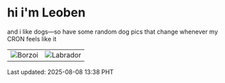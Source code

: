# hi i'm Leoben

and i like dogs—so have some random dog pics that change whenever my CRON feels like it

|  |  |
|--------|----------|
| ![Borzoi](https://random-dog-vercel.vercel.app/api/random-borzoi?v=1754631484) | ![Labrador](https://random-dog-vercel.vercel.app/api/random-labrador?v=1754631484) |

Last updated: 2025-08-08 13:38 PHT
